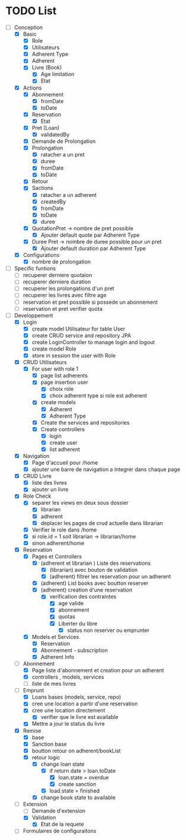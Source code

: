 # TODO List

- [ ] Conception
  - [x] Basic
    - [x] Role
    - [x] Utilisateurs
    - [x] Adherent Type
    - [x] Adherent
    - [x] Livre (Book)
      - [x] Age limitation
      - [x] Etat
  - [x] Actions
    - [x] Abonnement
      - [x] fromDate
      - [x] toDate
    - [x] Reservation
      - [x] Etat
    - [x] Pret (Loan)
      - [x] validatedBy
    - [x] Demande de Prolongation
    - [x] Prolongation
      - [x] ratacher a un pret
      - [x] duree
      - [x] fromDate
      - [x] toDate
    - [x] Retour
    - [x] Sactions
      - [x] ratacher a un adherent
      - [x] createdBy
      - [x] fromDate
      - [x] toDate
      - [x] duree
    - [x] QuotationPret -> nombre de pret possible
      - [x] Ajouter default quote par Adherent Type
    - [x] Duree Pret -> nombre de duree possible pour un pret
      - [x] Ajouter default duration par Adherent Type
  - [x] Configurations
    - [x] nombre de prolongation
- [ ] Specific funtions
  - [ ] recuperer derniere quotaion
  - [ ] recuperer derniere duration
  - [ ] recuperer les prolongations d'un pret
  - [ ] recuperer les livres avec filtre age
  - [ ] reservation et pret possible si possede un abonnement
  - [ ] reservation et pret verifier quota
- [ ] Developpement
  - [x] Login
    - [x] create model Utilisateur for table User
    - [x] create CRUD service and repository JPA
    - [x] create LoginController to manage login and logout
    - [x] create model Role
    - [x] store in session the user with Role
  - [x] CRUD Utilisateurs
    - [x] For user with role 1
      - [x] page list adherents
      - [x] page insertion user
        - [x] choix role
        - [x] choix adherent type si role est adherent
      - [x] create models
        - [x] Adherent
        - [x] Adherent Type
      - [x] Create the services and repositories
      - [x] Create controllers
        - [x] login
        - [x] create user
        - [x] list adherent
  - [x] Navigation
    - [x] Page d'accueil pour /home
    - [x] ajouter une barre de navigation a integrer dans chaque page
  - [x] CRUD Livre
    - [x] liste des livres
    - [x] ajouter un livre
  - [x] Role Check  
    - [x] separer les views en deux sous dossier
      - [x] librarian
      - [x] adherent
      - [x] deplacer les pages de crud actuelle dans librarian
    - [x] Verifier le role dans /home
    - [x] si role.id = 1 soit librarian -> librarian/home
    - [x] sinon adherent/home
  - [x] Reservation
    - [x] Pages et Controllers
      - [x] (adherent et librarian ) Liste des reservations
        - [x] (librarian) avec bouton de validation
        - [x] (adherent) filtrer les reservation pour un adherent
      - [x] (adherent) List books avec boutton reserver
      - [x] (adherent) creation d'une reservation
        - [x] verification des contraintes
          - [x] age valide
          - [x] abonnement
          - [x] quotas
          - [x] Liberter du libre
            - [x] status non reserver ou emprunter
    - [x] Models et Services
      - [x] Reservation
      - [x] Abonnement - subscription
      - [x] Adherent Info
  - [ ] Abonnement
    - [x] Page liste d'abonnement et creation pour un adherent
    - [x] controllers , models, services
    - [ ] liste de mes livres
  - [ ] Emprunt
    - [x] Loans bases (models, service, repo)
    - [x] cree une location a partir d'une reservation
    - [x] cree une location directement
      - [x] verifier que le livre est available
    - [x] Mettre a jour le status du livre
  - [x] Remise
    - [x] base
    - [x] Sanction base
    - [x] boutton retour on adherent/bookList
    - [x] retour logic
      - [x] change loan state
        - [x] if return date > loan.toDate
          - [x] loan.state = overdue
          - [x] create sanction
        - [x] load.state = finished
      - [x] change book state to available
  - [ ] Extension
    - [ ] Demande d'extension
    - [x] Validation
      - [x] Etat de la requete
  - [ ] Formulaires de configuraitons

